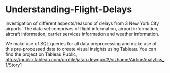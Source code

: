 # Understanding-Flight-Delays
Investigation of different aspects/reasons of delays from 3 New York City airports. The data set comprises of flight information, airport
information, aircraft information, carrier services information and weather information.

We make use of SQL queries for all data preprocessing and make use of this pre-processed data to create visual insights using Tableau.
You can find the project on Tableau Public, https://public.tableau.com/profile/jatan.dewgun#!/vizhome/AirlineAnalytics_1/Story1
